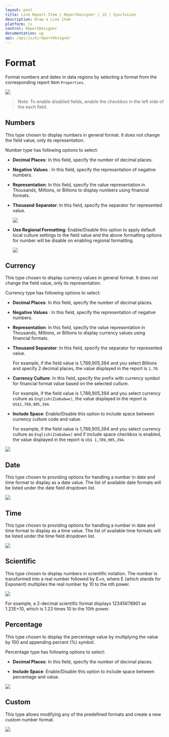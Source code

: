 ```yaml
---
layout: post
title: Line Report Item | ReportDesigner | JS | Syncfusion
description: Draw a Line Item
platform: js
control: ReportDesigner
documentation: ug
api: /api/js/ejreportdesigner
---
```


# Format 

Format numbers and dates in data regions by selecting a format from the corresponding report item `Properties`.

![](Format-Data-Images/FormatDialog.png)

> Note: To enable disabled fields, enable the checkbox in the left side of the each field.

## Numbers

This type chosen to display numbers in general format. It does not change the field value, only its representation.

Number type has following options to select:

 * **Decimal Places**: In this field, specify the number of decimal places.

 * **Negative Values** : In this field, specify the representation of negative numbers.

 * **Representation**: In this field, specify the value representation in Thousands, Millions, or Billions to display numbers using financial formats.

 * **Thousand Separator**: In this field, specify the separator for represented value.

   ![](Format-Data-Images/Numbers.png)

 * **Use Regional Formatting**: Enable/Disable this option to apply default local culture settings to the field value and the above formatting options for number will be disable on enabling regional formatting.

   ![](Format-Data-Images/Regional-Option.png)

## Currency

This type chosen to display currency values in general format. It does not change the field value, only its representation.

Currency type has following options to select:

 * **Decimal Places**: In this field, specify the number of decimal places.

 * **Negative Values** : In this field, specify the representation of negative numbers.

 * **Representation**: In this field, specify the value representation in Thousands, Millions, or Billions to display currency values using financial formats.

 * **Thousand Separator**: In this field, specify the separator for represented value.

   For example, if the field value is 1,789,905,394 and you select Billions and specify 2 decimal places, the value displayed in the report is `1.78`.

 * **Currency Culture**: In this field, specify the prefix with currency symbol for financial format value based on the selected culture.

   For example, if the field value is 1,789,905,394 and you select currency culture as `English(Zimbabwe)`, the value displayed in the report is `US$1,789,905,394`.

 * **Include Space**: Enable/Disable this option to include space between currency culture code and value.

   For example, if the field value is 1,789,905,394 and you select currency culture as `English(Zimbabwe)` and if include space checkbox is enabled, the value displayed in the report is `US$ 1,789,905,394`.

 ![](Format-Data-Images/Currency.png)

## Date

This type chosen to providing options for handling a number in date and time format to display as a date value. The list of available date formats will be listed under the date field dropdown list.

![](Format-Data-Images/Date.png)

## Time

This type chosen to providing options for handling a number in date and time format to display as a time value. The list of available time formats will be listed under the time field dropdown list.

![](Format-Data-Images/Time.png)

## Scientific

This type chosen to display numbers in scientific notation. The number is transformed into a real number followed by E+n, where E (which stands for Exponent) multiplies the real number by 10 to the nth power. 

![](Format-Data-Images/Scientific.png)

For example, a 2-decimal scientific format displays 12345678901 as 1.23E+10, which is 1.23 times 10 to the 10th power.

## Percentage

This type chosen to display the percentage value by multiplying the value by 100 and appending percent (%) symbol. 

Percentage type has following options to select:

 * **Decimal Places**: In this field, specify the number of decimal places.

 * **Include Space**: Enable/Disable this option to include space between percentage and value.

![](Format-Data-Images/Percentage.png)

## Custom

This type allows modifying any of the predefined formats and create a new custom number format.

![](Format-Data-Images/Custom.png)
